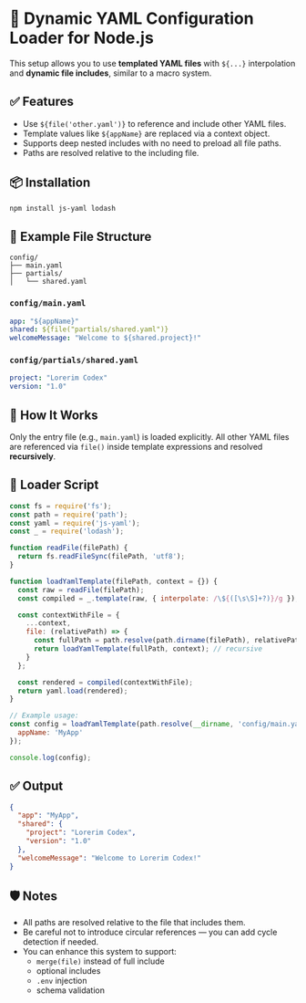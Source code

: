 # 🧩 Dynamic YAML Configuration Loader for Node.js

This setup allows you to use **templated YAML files** with `${...}` interpolation and **dynamic file includes**, similar to a macro system.

## ✅ Features

- Use `${file('other.yaml')}` to reference and include other YAML files.
- Template values like `${appName}` are replaced via a context object.
- Supports deep nested includes with no need to preload all file paths.
- Paths are resolved relative to the including file.

## 📦 Installation

```bash
npm install js-yaml lodash
```

## 📁 Example File Structure

```
config/
├── main.yaml
├── partials/
│   └── shared.yaml
```

### `config/main.yaml`

```yaml
app: "${appName}"
shared: ${file("partials/shared.yaml")}
welcomeMessage: "Welcome to ${shared.project}!"
```

### `config/partials/shared.yaml`

```yaml
project: "Lorerim Codex"
version: "1.0"
```

## 🧠 How It Works

Only the entry file (e.g., `main.yaml`) is loaded explicitly. All other YAML files are referenced via `file()` inside template expressions and resolved **recursively**.

## 🚀 Loader Script

```js
const fs = require('fs');
const path = require('path');
const yaml = require('js-yaml');
const _ = require('lodash');

function readFile(filePath) {
  return fs.readFileSync(filePath, 'utf8');
}

function loadYamlTemplate(filePath, context = {}) {
  const raw = readFile(filePath);
  const compiled = _.template(raw, { interpolate: /\${([\s\S]+?)}/g });

  const contextWithFile = {
    ...context,
    file: (relativePath) => {
      const fullPath = path.resolve(path.dirname(filePath), relativePath);
      return loadYamlTemplate(fullPath, context); // recursive
    }
  };

  const rendered = compiled(contextWithFile);
  return yaml.load(rendered);
}

// Example usage:
const config = loadYamlTemplate(path.resolve(__dirname, 'config/main.yaml'), {
  appName: 'MyApp'
});

console.log(config);
```

## ✅ Output

```json
{
  "app": "MyApp",
  "shared": {
    "project": "Lorerim Codex",
    "version": "1.0"
  },
  "welcomeMessage": "Welcome to Lorerim Codex!"
}
```

## 🛡 Notes

- All paths are resolved relative to the file that includes them.
- Be careful not to introduce circular references — you can add cycle detection if needed.
- You can enhance this system to support:
  - `merge(file)` instead of full include
  - optional includes
  - `.env` injection
  - schema validation
